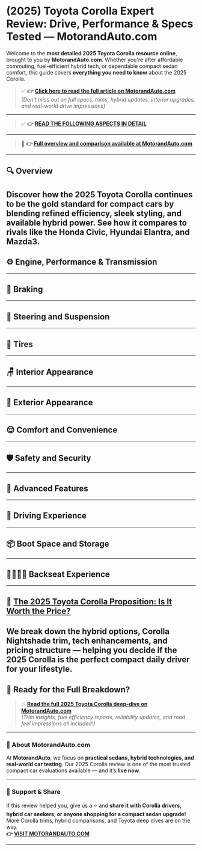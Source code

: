 # (2025) Toyota Corolla Expert Review: Drive, Performance & Specs Tested — MotorandAuto.com

Welcome to the **most detailed 2025 Toyota Corolla resource online**, brought to you by **MotorandAuto.com**. Whether you're after affordable commuting, fuel-efficient hybrid tech, or dependable compact sedan comfort, this guide covers **everything you need to know** about the 2025 Corolla.

> ✅ **👉 [Click here to read the full article on MotorandAuto.com](https://motorandauto.com/2025-toyota-corolla-expert-review-drive-performance-specs-tested/)**  
> *(Don’t miss out on full specs, trims, hybrid updates, interior upgrades, and real-world drive impressions)*

---
> ✅ **👉 [READ THE FOLLOWING ASPECTS IN DETAIL](https://motorandauto.com/2025-toyota-corolla-expert-review-drive-performance-specs-tested/)**

---
> 📌 **👉 [Full overview and comparison available at MotorandAuto.com](https://motorandauto.com/2025-toyota-corolla-expert-review-drive-performance-specs-tested/)**

---

## 🔍 **Overview**

Discover how the 2025 Toyota Corolla continues to be the gold standard for compact cars by blending refined efficiency, sleek styling, and available hybrid power. See how it compares to rivals like the Honda Civic, Hyundai Elantra, and Mazda3.  
---

## ⚙️ **Engine, Performance & Transmission**
---

## 🛑 **Braking**
---

## 🔄 **Steering and Suspension**
---

## 🛞 **Tires**
---

## 🪑 **Interior Appearance**
---

## 🚗 **Exterior Appearance**
---

## 😌 **Comfort and Convenience**
---

## 🛡️ **Safety and Security**
---

## 🚀 **Advanced Features**
---

## 🧭 **Driving Experience**
---

## 📦 **Boot Space and Storage**
---

## 👨‍👩‍👧‍👦 **Backseat Experience**
---

## 💸 **[The 2025 Toyota Corolla Proposition: Is It Worth the Price?](https://motorandauto.com/2025-toyota-corolla-expert-review-drive-performance-specs-tested/)**

We break down the **hybrid options, Corolla Nightshade trim, tech enhancements, and pricing structure** — helping you decide if the 2025 Corolla is the perfect compact daily driver for your lifestyle.
---

## 🔗 **Ready for the Full Breakdown?**

> 💥 **[Read the full 2025 Toyota Corolla deep-dive on MotorandAuto.com](https://motorandauto.com/2025-toyota-corolla-expert-review-drive-performance-specs-tested/)**  
> *(Trim insights, fuel efficiency reports, reliability updates, and road feel impressions all included!)*

---

### 🌟 About MotorandAuto.com

At **MotorandAuto**, we focus on **practical sedans, hybrid technologies, and real-world car testing**. Our 2025 Corolla review is one of the most trusted compact car evaluations available — and it’s **live now**.

---

### 📣 Support & Share

If this review helped you, give us a ⭐ and **share it with Corolla drivers, hybrid car seekers, or anyone shopping for a compact sedan upgrade!**  
More Corolla trims, hybrid comparisons, and Toyota deep dives are on the way.  
**👉 [VISIT MOTORANDAUTO.COM](https://motorandauto.com/)**

---
